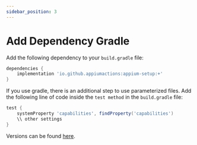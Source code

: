 ```yaml
---
sidebar_position: 3
---
```


# Add Dependency Gradle

Add the following dependency to your `build.gradle` file:

```gradle
dependencies {
    implementation 'io.github.appiumactions:appium-setup:+'
}
```

If you use gradle, there is an additional step to use parameterized files. Add the following line of code inside the `test method` in the `build.gradle` file:

```gradle
test {
    systemProperty 'capabilities', findProperty('capabilities')
    \\ other settings
}
```



Versions can be found [here](https://mvnrepository.com/artifact/io.github.appiumactions/appium-setup).